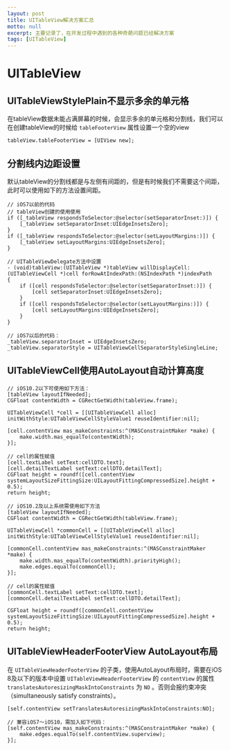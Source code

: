 ```yaml
---
layout: post
title: UITableView解决方案汇总
motto: null
excerpt: 主要记录了，在开发过程中遇到的各种奇葩问题已经解决方案
tags: [UITableView]
---
```


<!-- * TOC
{:toc} -->

# UITableView  

## UITableViewStylePlain不显示多余的单元格  

在tableView数据未能占满屏幕的时候，会显示多余的单元格和分割线，我们可以在创建tableView的时候给 `tableFooterView` 属性设置一个空的view

```objc
tableView.tableFooterView = [UIView new];
```

## 分割线内边距设置  

默认tableView的分割线都是与左侧有间距的，但是有时候我们不需要这个间距，此时可以使用如下的方法设置间距。  

```objc
// iOS7以前的代码
// tableView创建的使用使用
if ([_tableView respondsToSelector:@selector(setSeparatorInset:)]) {
    [_tableView setSeparatorInset:UIEdgeInsetsZero];
}
if ([_tableView respondsToSelector:@selector(setLayoutMargins:)]) {
    [_tableView setLayoutMargins:UIEdgeInsetsZero];
}

// UITableViewDelegate方法中设置
- (void)tableView:(UITableView *)tableView willDisplayCell:(UITableViewCell *)cell forRowAtIndexPath:(NSIndexPath *)indexPath
{
    if ([cell respondsToSelector:@selector(setSeparatorInset:)]) {
        [cell setSeparatorInset:UIEdgeInsetsZero];
    }
    if ([cell respondsToSelector:@selector(setLayoutMargins:)]) {
        [cell setLayoutMargins:UIEdgeInsetsZero];
    }
}

// iOS7以后的代码：
_tableView.separatorInset = UIEdgeInsetsZero;
_tableView.separatorStyle = UITableViewCellSeparatorStyleSingleLine;
```

## UITableViewCell使用AutoLayout自动计算高度  

```objc
// iOS10.2以下可使用如下方法：
[tableView layoutIfNeeded];
CGFloat contentWidth = CGRectGetWidth(tableView.frame);

UITableViewCell *cell = [[UITableViewCell alloc] initWithStyle:UITableViewCellStyleValue1 reuseIdentifier:nil];

[cell.contentView mas_makeConstraints:^(MASConstraintMaker *make) {
    make.width.mas_equalTo(contentWidth);
}];

// cell的属性赋值
[cell.textLabel setText:cellDTO.text];
[cell.detailTextLabel setText:cellDTO.detailText];
CGFloat height = roundf([cell.contentView systemLayoutSizeFittingSize:UILayoutFittingCompressedSize].height + 0.5);
return height;

// iOS10.2及以上系统需使用如下方法
[tableView layoutIfNeeded];
CGFloat contentWidth = CGRectGetWidth(tableView.frame);

UITableViewCell *commonCell = [[UITableViewCell alloc] initWithStyle:UITableViewCellStyleValue1 reuseIdentifier:nil];

[commonCell.contentView mas_makeConstraints:^(MASConstraintMaker *make) {
    make.width.mas_equalTo(contentWidth).priorityHigh();
    make.edges.equalTo(commonCell);
}];

// cell的属性赋值
[commonCell.textLabel setText:cellDTO.text];
[commonCell.detailTextLabel setText:cellDTO.detailText];

CGFloat height = roundf([commonCell.contentView systemLayoutSizeFittingSize:UILayoutFittingCompressedSize].height + 0.5);
return height;
```

## UITableViewHeaderFooterView AutoLayout布局  

在 `UITableViewHeaderFooterView` 的子类，使用AutoLayout布局时，需要在iOS 8及以下的版本中设置 `UITableViewHeaderFooterView` 的 `contentView` 的属性 `translatesAutoresizingMaskIntoConstraints` 为 `NO` 。否则会报约束冲突（simultaneously satisfy constraints）。  

```objc
[self.contentView setTranslatesAutoresizingMaskIntoConstraints:NO];

// 兼容iOS7～iOS10，需加入如下代码：
[self.contentView mas_makeConstraints:^(MASConstraintMaker *make) {
    make.edges.equalTo(self.contentView.superview);
}];
```
